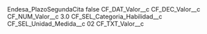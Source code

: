 <?xml version="1.0" encoding="UTF-8"?>
<CustomMetadata xmlns="http://soap.sforce.com/2006/04/metadata" xmlns:xsi="http://www.w3.org/2001/XMLSchema-instance" xmlns:xsd="http://www.w3.org/2001/XMLSchema">
    <label>Endesa_PlazoSegundaCita</label>
    <protected>false</protected>
    <values>
        <field>CF_DAT_Valor__c</field>
        <value xsi:nil="true"/>
    </values>
    <values>
        <field>CF_DEC_Valor__c</field>
        <value xsi:nil="true"/>
    </values>
    <values>
        <field>CF_NUM_Valor__c</field>
        <value xsi:type="xsd:double">3.0</value>
    </values>
    <values>
        <field>CF_SEL_Categoria_Habilidad__c</field>
        <value xsi:nil="true"/>
    </values>
    <values>
        <field>CF_SEL_Unidad_Medida__c</field>
        <value xsi:type="xsd:string">02</value>
    </values>
    <values>
        <field>CF_TXT_Valor__c</field>
        <value xsi:nil="true"/>
    </values>
</CustomMetadata>
